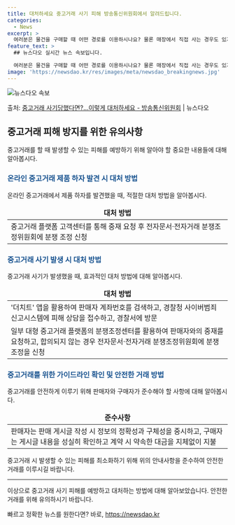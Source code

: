 ```yaml
---
title: 대처하세요 중고거래 사기 피해 방송통신위원회에서 알려드립니다.
categories:
  - News
excerpt: >
  여러분은 물건을 구매할 때 어떤 경로를 이용하시나요? 물론 매장에서 직접 사는 경우도 있지만, 편리한 온라인…
feature_text: >
  ## 뉴스다오 실시간 뉴스 속보입니다.

  여러분은 물건을 구매할 때 어떤 경로를 이용하시나요? 물론 매장에서 직접 사는 경우도 있지만, 편리한 온라인…
image: 'https://newsdao.kr/res/images/meta/newsdao_breakingnews.jpg'
---
```


![뉴스다오 속보](https://newsdao.kr/res/images/meta/newsdao_breakingnews.jpg)

<p>출처: <a href="https://newsdao.kr/3123" rel="dofollow">중고거래 사기당했다면?…이렇게 대처하세요 - 방송통신위원회</a> | 뉴스다오</p>

<h2 data-ke-size="size26">중고거래 피해 방지를 위한 유의사항</h2>
<p data-ke-size="size16">중고거래를 할 때 발생할 수 있는 피해를 예방하기 위해 알아야 할 중요한 내용들에 대해 알아봅시다.</p>

<h3><b><span style="color: #1a5490;">온라인 중고거래 제품 하자 발견 시 대처 방법</span></b></h3>
<p data-ke-size="size16">온라인 중고거래에서 제품 하자를 발견했을 때, 적절한 대처 방법을 알아봅시다.</p>
<table>
<thead>
<tr>
<td style="text-align: center; height: 17px;"><b>대처 방법</b></td>
</tr>
</thead>
<tbody>
<tr>
<td style="text-align: left;">중고거래 플랫폼 고객센터를 통해 중재 요청 후 전자문서·전자거래 분쟁조정위원회에 분쟁 조정 신청</td>
</tr>
</tbody>
</table>

<h3><b><span style="color: #1a5490;">중고거래 사기 발생 시 대처 방법</span></b></h3>
<p data-ke-size="size16">중고거래 사기가 발생했을 때, 효과적인 대처 방법에 대해 알아봅시다.</p>
<table>
<thead>
<tr>
<td style="text-align: center; height: 17px;"><b>대처 방법</b></td>
</tr>
</thead>
<tbody>
<tr>
<td style="text-align: left;">'더치트' 앱을 활용하여 판매자 계좌번호를 검색하고, 경찰청 사이버범죄 신고시스템에 피해 상담을 접수하고, 경찰서에 방문</td>
</tr>
<tr>
<td style="text-align: left;">일부 대형 중고거래 플랫폼의 분쟁조정센터를 활용하여 판매자와의 중재를 요청하고, 합의되지 않는 경우 전자문서·전자거래 분쟁조정위원회에 분쟁조정을 신청</td>
</tr>
</tbody>
</table>

<h3><b><span style="color: #1a5490;">중고거래를 위한 가이드라인 확인 및 안전한 거래 방법</span></b></h3>
<p data-ke-size="size16">중고거래를 안전하게 이루기 위해 판매자와 구매자가 준수해야 할 사항에 대해 알아봅시다.</p>
<table>
<thead>
<tr>
<td style="text-align: center; height: 17px;"><b>준수사항</b></td>
</tr>
</thead>
<tbody>
<tr>
<td style="text-align: left;">판매자는 판매 게시글 작성 시 정보의 정확성과 구체성을 중시하고, 구매자는 게시글 내용을 성실히 확인하고 계약 시 약속한 대금을 지체없이 지불</td>
</tr>
</tbody>
</table>
<p data-ke-size="size16">중고거래 시 발생할 수 있는 피해를 최소화하기 위해 위의 안내사항을 준수하여 안전한 거래를 이루시길 바랍니다.</p>

<hr>

<p data-ke-size="size16">이상으로 중고거래 사기 피해를 예방하고 대처하는 방법에 대해 알아보았습니다. 안전한 거래를 위해 유의하시기 바랍니다.</p> 

빠르고 정확한 뉴스를 원한다면? 바로, <a href="https://newsdao.kr" rel="dofollow">https://newsdao.kr</a>


